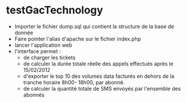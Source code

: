# testGacTechnology

- Importer le fichier dump.sql  qui contient la structure de la base de donnée
- Faire pointer l'alias d'apache sur le fichier index.php
- lancer l'application web
- l'interface permet :
    - de charger les tickets
    - de calculer la durée totale réelle des appels effectués après le 15/02/2012
    - d'exporter le top 10 des volumes data facturés en dehors de la tranche horaire 8h00- 18h00, par abonné.
    - de calculer la quantité totale de SMS envoyés par l'ensemble des abonnés